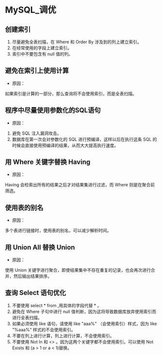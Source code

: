 # MySQL_调优


## 创建索引

1. 尽量避免全表扫描，在 Where 和 Order By 涉及到的列上建立索引。
2. 在经常使用的字段上建立索引。
3. 索引中不要包含有 null 值的列。



## 避免在索引上使用计算

- 原因：

如果索引是计算的一部分，那么查询将不会使用索引，而是全表扫描。



## 程序中尽量使用参数化的SQL语句

- 原因：

1. 避免 SQL 注入漏洞攻击。
2. 数据库在第一次会对参数化的 SQL 进行预编译，这样以后在执行这条 SQL 的时候会直接使用预编译的结果，从而大大提高执行速度。



## 用 Where 关键字替换 Having

- 原因：

Having 会检索出所有的结果之后才对结果集进行过滤，而 Where 则是在聚合前筛选。



## 使用表的别名

- 原因：

多个表进行链接时，使用表的别名，可以减少解析时间。



## 用 Union All 替换 Union

- 原因：

使用 Union 关键字进行聚合，即使结果集中不存在重复的记录，也会再次进行合并，然后输出结果排序。



## 查询 Select 语句优化

1. 不要使用 select * from ,用具体的字段代替 * 。
2. 避免在 Where 子句中进行 null 值判断，因为这将导致数据库放弃使用索引而进行全表扫描。
3. 如果必须使用 like 语句，请使用 like "aaa%" （会使用索引）样式，因为 like "%aaa%" 样式的不会使用索引。
4. 不要在列上进行计算，列上进行计算，不会使用索引。
5. 不要使用 Not In 和 <> 。因为这两个关键字都不会使用索引。可以使用 Not Exists 和 (a > 1 or a < 1)替换。
